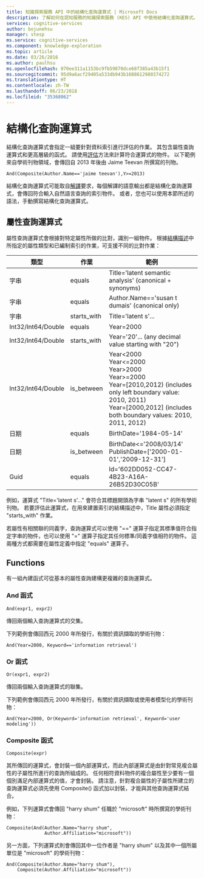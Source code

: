 ```yaml
---
title: 知識探索服務 API 中的結構化查詢運算式 | Microsoft Docs
description: 了解如何在認知服務的知識探索服務 (KES) API 中使用結構化查詢運算式。
services: cognitive-services
author: bojunehsu
manager: stesp
ms.service: cognitive-services
ms.component: knowledge-exploration
ms.topic: article
ms.date: 03/26/2016
ms.author: paulhsu
ms.openlocfilehash: 070ee311a1153bc9fb59870dce68f385a43b15f1
ms.sourcegitcommit: 95d9a6acf29405a533db943b1688612980374272
ms.translationtype: HT
ms.contentlocale: zh-TW
ms.lasthandoff: 06/23/2018
ms.locfileid: "35368062"
---
```

# <a name="structured-query-expression"></a>結構化查詢運算式
結構化查詢運算式會指定一組要針對資料索引進行評估的作業。  其包含屬性查詢運算式和更高層級的函式。  請使用[評估](evaluateMethod.md)方法來計算符合運算式的物件。  以下範例來自學術刊物領域，會傳回自 2013 年後由 Jaime Teevan 所撰寫的刊物。

`And(Composite(Author.Name=='jaime teevan'),Y>=2013)`

結構化查詢運算式可能取自[解譯](interpretMethod.md)要求，每個解譯的語意輸出都是結構化查詢運算式，會傳回符合輸入自然語言查詢的索引物件。  或者，您也可以使用本節所述的語法，手動撰寫結構化查詢運算式。

## <a name="attribute-query-expression"></a>屬性查詢運算式
屬性查詢運算式會根據對特定屬性所做的比對，識別一組物件。  根據[結構描述](SchemaFormat.md)中所指定的屬性類型和已編制索引的作業，可支援不同的比對作業：

| 類型 | 作業 | 範例 |
|------|-------------|------------|
| 字串 | equals | Title='latent semantic analysis'  (canonical + synonyms) |
| 字串 | equals | Author.Name=='susan t dumais'  (canonical only)|
| 字串 | starts_with | Title='latent s'... |
| Int32/Int64/Double | equals | Year=2000 |
| Int32/Int64/Double | starts_with | Year='20'... (any decimal value starting with "20") |
| Int32/Int64/Double | is_between | Year&lt;2000 <br/> Year&lt;=2000 <br/> Year&gt;2000 <br/> Year&gt;=2000 <br/> Year=[2010,2012) (includes only left boundary value: 2010, 2011) <br/> Year=[2000,2012] (includes both boundary values: 2010, 2011, 2012) |
| 日期 | equals | BirthDate='1984-05-14' |
| 日期 | is_between | BirthDate&lt;='2008/03/14' <br/> PublishDate=['2000-01-01','2009-12-31'] |
| Guid | equals | Id='602DD052-CC47-4B23-A16A-26B52D30C05B' |


例如，運算式 "Title='latent s'..." 會符合其標題開頭為字串 "latent s" 的所有學術刊物。  若要評估此運算式，在用來建置索引的結構描述中，Title 屬性必須指定 "starts_with" 作業。

若屬性有相關聯的同義字，查詢運算式可以使用 "==" 運算子指定其標準值符合指定字串的物件，也可以使用 "=" 運算子指定其任何標準/同義字值相符的物件。  這兩種方式都需要在屬性定義中指定 "equals" 運算子。


## <a name="functions"></a>Functions
有一組內建函式可從基本的屬性查詢建構更複雜的查詢運算式。

### <a name="and-function"></a>And 函式
`And(expr1, expr2)`

傳回兩個輸入查詢運算式的交集。

下列範例會傳回西元 2000 年所發行，有關於資訊擷取的學術刊物：

`And(Year=2000, Keyword=='information retrieval')`

### <a name="or-function"></a>Or 函式
`Or(expr1, expr2)`

傳回兩個輸入查詢運算式的聯集。

下列範例會傳回西元 2000 年所發行，有關於資訊擷取或使用者模型化的學術刊物：

`And(Year=2000, Or(Keyword='information retrieval', Keyword='user modeling'))`

### <a name="composite-function"></a>Composite 函式
`Composite(expr)`

其所傳回的運算式，會封裝一個內部運算式，而此內部運算式是由針對常見複合屬性的子屬性所進行的查詢所組成的。  任何相符資料物件的複合屬性至少要有一個個別滿足內部運算式的值，才會封裝。  請注意，針對複合屬性的子屬性所建立的查詢運算式必須先使用 Composite() 函式加以封裝，才能與其他查詢運算式結合。

例如，下列運算式會傳回 "harry shum" 任職於 "microsoft" 時所撰寫的學術刊物：

```
Composite(And(Author.Name="harry shum", 
              Author.Affiliation="microsoft"))
```

另一方面，下列運算式則會傳回其中一位作者是 "harry shum" 以及其中一個所屬單位是 "microsoft" 的學術刊物：

```
And(Composite(Author.Name="harry shum"), 
    Composite(Author.Affiliation="microsoft"))
```
